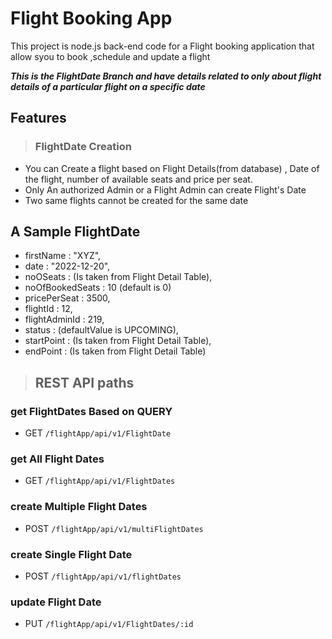 # Flight Booking App
This project is node.js back-end code for a Flight booking application that allow syou to book ,schedule and update a flight

***This is the FlightDate Branch and have details related to only about flight details of a particular flight on a specific date***

## Features
> ### FlightDate Creation
 * You can Create a flight based on Flight Details(from database) , Date of the flight, number of available seats and price per seat.
 * Only An authorized Admin or a Flight Admin can create Flight's Date 
 * Two same flights cannot be created for the same date
 





## A Sample FlightDate 
  - firstName : "XYZ",
  - date : "2022-12-20",
  - noOSeats : (Is taken from Flight Detail Table),
  - noOfBookedSeats : 10 (default is 0)
  - pricePerSeat  : 3500,
  - flightId : 12,
  - flightAdminId : 219,
  - status : (defaultValue is UPCOMING),
  - startPoint : (Is taken from Flight Detail Table),
  - endPoint : (Is taken from Flight Detail Table)




> ## REST API paths

### get FlightDates Based on QUERY 
* GET `/flightApp/api/v1/FlightDate`

### get All Flight Dates
*  GET `/flightApp/api/v1/FlightDates`
 
### create Multiple Flight Dates
* POST `/flightApp/api/v1/multiFlightDates`

### create Single Flight Date
* POST `/flightApp/api/v1/flightDates`

### update Flight Date
*  PUT `/flightApp/api/v1/FlightDates/:id`
